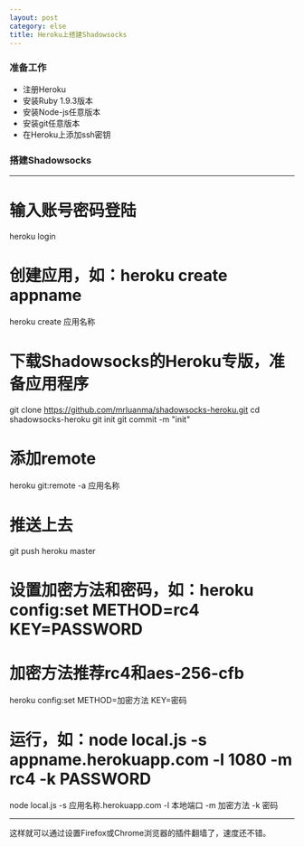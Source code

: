 ```yaml
---
layout: post
category: else
title: Heroku上搭建Shadowsocks
---
```


### 准备工作
* 注册Heroku
* 安装Ruby 1.9.3版本
* 安装Node-js任意版本
* 安装git任意版本
* 在Heroku上添加ssh密钥

### 搭建Shadowsocks

***

# 输入账号密码登陆
heroku login

# 创建应用，如：heroku create appname
heroku create 应用名称

# 下载Shadowsocks的Heroku专版，准备应用程序
git clone https://github.com/mrluanma/shadowsocks-heroku.git
cd shadowsocks-heroku
git init
git commit -m "init"

# 添加remote
heroku git:remote -a 应用名称

# 推送上去
git push heroku master

# 设置加密方法和密码，如：heroku config:set METHOD=rc4 KEY=PASSWORD
# 加密方法推荐rc4和aes-256-cfb
heroku config:set METHOD=加密方法 KEY=密码

# 运行，如：node local.js -s appname.herokuapp.com -l 1080 -m rc4 -k PASSWORD
node local.js -s 应用名称.herokuapp.com -l 本地端口 -m 加密方法 -k 密码

***

这样就可以通过设置Firefox或Chrome浏览器的插件翻墙了，速度还不错。